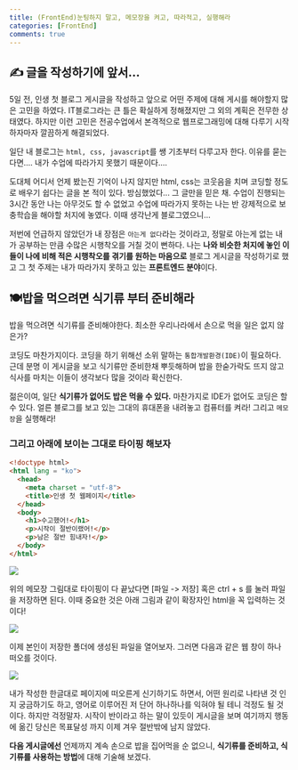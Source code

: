 ```yaml
---
title: (FrontEnd)눈팅하지 말고, 메모장을 켜고, 따라적고, 실행해라
categories: [FrontEnd]
comments: true
---
```


## ✍️ 글을 작성하기에 앞서...

5일 전, 인생 첫 블로그 게시글을 작성하고 앞으로 어떤 주제에 대해 게시를 해야할지 많은 고민을 하였다. IT블로그라는 큰 틀은 확실하게 정해졌지만 그 외의 계획은 전무한 상태였다. 하지만 이런 고민은 전공수업에서 본격적으로 웹프로그래밍에 대해 다루기 시작하자마자 깔끔하게 해결되었다.

일단 내 블로그는 `html, css, javascript`를 쌩 기초부터 다루고자 한다. 이유를 묻는다면.... 내가 수업에 따라가지 못했기 때문이다....

도대체 어디서 언제 봤는진 기억이 나지 않지만 html, css는 코웃음을 치며 코딩할 정도로 배우기 쉽다는 글을 본 적이 있다. 방심했었다... 그 글만을 믿은 채. 수업이 진행되는 3시간 동안 나는 아무것도 할 수 없었고 수업에 따라가지 못하는 나는 반 강제적으로 보충학습을 해야할 처지에 놓였다. 이때 생각난게 블로그였으니...

저번에 언급하지 않았던가 내 장점은 `아는게 없다`라는 것이라고, 정말로 아는게 없는 내가 공부하는 만큼 수많은 시행착오를 거칠 것이 뻔하다. 나는 **나와 비슷한 처지에 놓인 이들이 나에 비해 적은 시행착오를 겪기를 원하는 마음으로** 블로그 게시글을 작성하기로 했고 그 첫 주제는 내가 따라가지 못하고 있는 **프론트엔드 분야**이다.



## 🍽️밥을 먹으려면 식기류 부터 준비해라

밥을 먹으려면 식기류를 준비해야한다. 최소한 우리나라에서 손으로 먹을 일은 없지 않은가?

코딩도 마찬가지이다. 코딩을 하기 위해선 소위 말하는 `통합개발환경(IDE)`이 필요하다. 근데 분명 이 게시글을 보고 식기류만 준비한채 뿌듯해하며 밥을 한숟가락도 뜨지 않고 식사를 마치는 이들이 생각보다 많을 것이라 확신한다.

젊은이여, 일단 **식기류가 없어도 밥은 먹을 수 있다.** 마찬가지로 IDE가 없어도 코딩은 할 수 있다. 얼른 블로그를 보고 있는 그대의 휴대폰을 내려놓고 컴퓨터를 켜라! 그리고 `메모장`을 실행해라!

### 그리고 아래에 보이는 그대로 타이핑 해보자

```html
<!doctype html>
<html lang = "ko">
  <head>
    <meta charset = "utf-8">
    <title>인생 첫 웹페이지</title>
  </head>
  <body>
    <h1>수고했어!</h1>
    <p>시작이 절반이랬어!</p>
    <p>남은 절반 힘내자!</p>
  </body>
</html>
```


<img src="https://ambition-kwon.github.io/assets/img/2022-10-03-01.png">



위의 메모장 그림대로 타이핑이 다 끝났다면 [파일 -> 저장] 혹은 ctrl + s 를 눌러 파일을 저장하면 된다. 이때 중요한 것은 아래 그림과 같이 확장자인 html을 꼭 입력하는 것 이다!

<img src="https://ambition-kwon.github.io/assets/img/2022-10-03-02.png">



이제 본인이 저장한 폴더에 생성된 파일을 열어보자. 그러면 다음과 같은 웹 창이 하나 떠오를 것이다.

<img src="https://ambition-kwon.github.io/assets/img/2022-10-03-03.png">

내가 작성한 한글대로 페이지에 떠오른게 신기하기도 하면서, 어떤 원리로 나타낸 것 인지 궁금하기도 하고, 영어로 이루어진 저 단어 하나하나를 익혀야 될 테니 걱정도 될 것이다. 하지만 걱정말자. 시작이 반이라고 하는 말이 있듯이 게시글을 보며 여기까지 행동에 옮긴 당신은 목표달성 까지 이제 겨우 절반밖에 남지 않았다.



**다음 게시글에선** 언제까지 계속 손으로 밥을 집어먹을 순 없으니, **식기류를 준비하고, 식기류를 사용하는 방법**에 대해 기술해 보겠다. 

